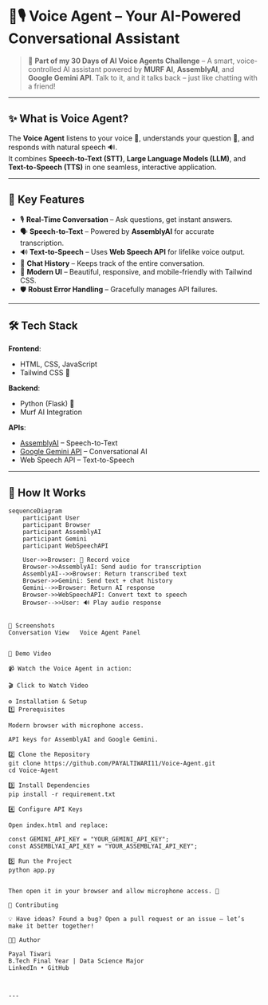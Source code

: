 # 🤖🎙️ Voice Agent – Your AI-Powered Conversational Assistant  

> 🚀 **Part of my 30 Days of AI Voice Agents Challenge** – A smart, voice-controlled AI assistant powered by **MURF AI**, **AssemblyAI**, and **Google Gemini API**. Talk to it, and it talks back – just like chatting with a friend!  

---

## ✨ **What is Voice Agent?**  
The **Voice Agent** listens to your voice 🎤, understands your question 🧠, and responds with natural speech 🔊.  
It combines **Speech-to-Text (STT)**, **Large Language Models (LLM)**, and **Text-to-Speech (TTS)** in one seamless, interactive application.  

---

## 🌟 **Key Features**  

- 🎙️ **Real-Time Conversation** – Ask questions, get instant answers.  
- 🗣️ **Speech-to-Text** – Powered by **AssemblyAI** for accurate transcription.  
- 🔊 **Text-to-Speech** – Uses **Web Speech API** for lifelike voice output.  
- 💬 **Chat History** – Keeps track of the entire conversation.  
- 🎨 **Modern UI** – Beautiful, responsive, and mobile-friendly with Tailwind CSS.  
- 🛡️ **Robust Error Handling** – Gracefully manages API failures.  

---

## 🛠 **Tech Stack**  

**Frontend**:  
- HTML, CSS, JavaScript  
- Tailwind CSS 🎨  

**Backend**:  
- Python (Flask) 🐍  
- Murf AI Integration  

**APIs**:  
- [AssemblyAI](https://www.assemblyai.com/) – Speech-to-Text  
- [Google Gemini API](https://ai.google/) – Conversational AI  
- Web Speech API – Text-to-Speech  

---

## 🧠 **How It Works**  

```mermaid
sequenceDiagram
    participant User
    participant Browser
    participant AssemblyAI
    participant Gemini
    participant WebSpeechAPI

    User->>Browser: 🎤 Record voice
    Browser->>AssemblyAI: Send audio for transcription
    AssemblyAI-->>Browser: Return transcribed text
    Browser->>Gemini: Send text + chat history
    Gemini-->>Browser: Return AI response
    Browser->>WebSpeechAPI: Convert text to speech
    Browser-->>User: 🔊 Play audio response


📸 Screenshots
Conversation View	Voice Agent Panel

	
🎥 Demo Video

📹 Watch the Voice Agent in action:

🎬 Click to Watch Video

⚙️ Installation & Setup
1️⃣ Prerequisites

Modern browser with microphone access.

API keys for AssemblyAI and Google Gemini.

2️⃣ Clone the Repository
git clone https://github.com/PAYALTIWARI11/Voice-Agent.git
cd Voice-Agent

3️⃣ Install Dependencies
pip install -r requirement.txt

4️⃣ Configure API Keys

Open index.html and replace:

const GEMINI_API_KEY = "YOUR_GEMINI_API_KEY";
const ASSEMBLYAI_API_KEY = "YOUR_ASSEMBLYAI_API_KEY";

5️⃣ Run the Project
python app.py


Then open it in your browser and allow microphone access. 🎤

🤝 Contributing

💡 Have ideas? Found a bug? Open a pull request or an issue — let’s make it better together!

👩‍💻 Author

Payal Tiwari
B.Tech Final Year | Data Science Major
LinkedIn • GitHub



---



